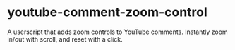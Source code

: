 # youtube-comment-zoom-control
A userscript that adds zoom controls to YouTube comments. Instantly zoom in/out with scroll, and reset with a click.
